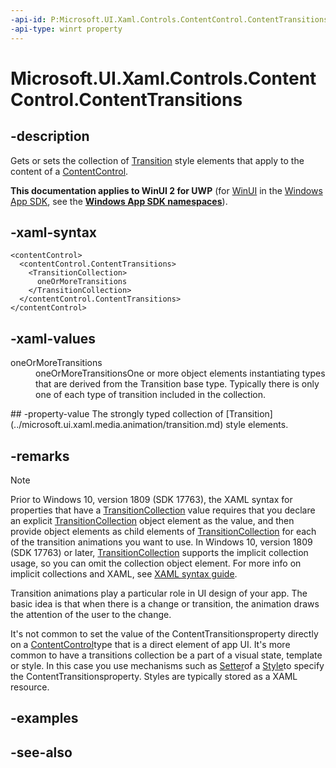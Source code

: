 ```yaml
---
-api-id: P:Microsoft.UI.Xaml.Controls.ContentControl.ContentTransitions
-api-type: winrt property
---
```


<!-- Property syntax
public Windows.UI.Xaml.Media.Animation.TransitionCollection ContentTransitions { get;  set; }
-->

# Microsoft.UI.Xaml.Controls.ContentControl.ContentTransitions

## -description
Gets or sets the collection of [Transition](../microsoft.ui.xaml.media.animation/transition.md) style elements that apply to the content of a [ContentControl](contentcontrol.md).

**This documentation applies to WinUI 2 for UWP** (for [WinUI](/windows/apps/winui/winui3/) in the [Windows App SDK](/windows/apps/windows-app-sdk/), see the **[Windows App SDK namespaces](/windows/windows-app-sdk/api/winrt/)**).

## -xaml-syntax
```xaml
<contentControl>
  <contentControl.ContentTransitions>
    <TransitionCollection>
      oneOrMoreTransitions
    </TransitionCollection>
  </contentControl.ContentTransitions>
</contentControl>
```


## -xaml-values
<dl><dt>oneOrMoreTransitions</dt><dd>oneOrMoreTransitionsOne or more object elements instantiating types that are derived from the Transition base type. Typically there is only one of each type of transition included in the collection.</dd>
</dl>
## -property-value
The strongly typed collection of [Transition](../microsoft.ui.xaml.media.animation/transition.md) style elements.

## -remarks

> [!NOTE]
> Prior to Windows 10, version 1809 (SDK 17763), the XAML syntax for properties that have a [TransitionCollection](../microsoft.ui.xaml.media.animation/transitioncollection.md) value requires that you declare an explicit [TransitionCollection](../microsoft.ui.xaml.media.animation/transitioncollection.md) object element as the value, and then provide object elements as child elements of [TransitionCollection](../microsoft.ui.xaml.media.animation/transitioncollection.md) for each of the transition animations you want to use. In Windows 10, version 1809 (SDK 17763) or later, [TransitionCollection](../microsoft.ui.xaml.media.animation/transitioncollection.md) supports the implicit collection usage, so you can omit the collection object element. For more info on implicit collections and XAML, see [XAML syntax guide](/windows/uwp/xaml-platform/xaml-syntax-guide).

Transition animations play a particular role in UI design of your app. The basic idea is that when there is a change or transition, the animation draws the attention of the user to the change.
<!-- For more info, see  Transition animations and theme animations.-->
It's not common to set the value of the ContentTransitionsproperty directly on a [ContentControl](contentcontrol.md)type that is a direct element of app UI. It's more common to have a transitions collection be a part of a visual state, template or style. In this case you use mechanisms such as [Setter](../microsoft.ui.xaml/setter.md)of a [Style](../microsoft.ui.xaml/style.md)to specify the ContentTransitionsproperty. Styles are typically stored as a XAML resource.



## -examples

## -see-also
